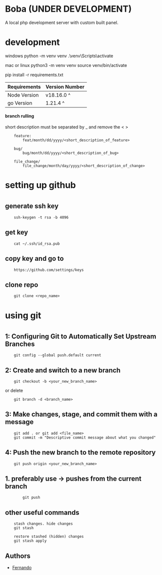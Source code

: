 # Boba (UNDER DEVELOPMENT)

A local php development server with custom built panel. 

#
# development
windows
python -m venv venv
.\venv\Scripts\activate

mac or linux
python3 -m venv venv
source venv/bin/activate

pip install -r requirements.txt

| Requirements    | Version Number |
| --------------- | -------------- |
| Node Version    | v18.16.0 ^     |
| go Version      | 1.21.4 ^       |

#### branch rulling
short description must be separated by _  and remove the < >
```
    feature:
        feat/month/dd/yyyy/<short_description_of_feature>

    bug/
        bug/month/dd/yyyy/<short_description_of_bug>

    file_change/
        file_change/month/day/yyyy/<short_description_of_change>
```
#
# setting up github
#
##  generate ssh key 
```
    ssh-keygen -t rsa -b 4096
```
## get key
```
    cat ~/.ssh/id_rsa.pub
```

## copy key and go to 
```
    https://github.com/settings/keys
```

## clone repo
```
    git clone <repo_name>
```
#
# using git
#

## 1: Configuring Git to Automatically Set Upstream Branches
```
    git config --global push.default current
```

## 2: Create and switch to a new branch
```
    git checkout -b <your_new_branch_name>
```
or delete
```
    git branch -d <branch_name>
```

## 3: Make changes, stage, and commit them with a message
```
    git add . or git add <file_name>
    git commit -m "Descriptive commit message about what you changed"
```

## 4: Push the new branch to the remote repository
```
    git push origin <your_new_branch_name>
```

##  1. preferably use -> pushes from the current branch
```
        git push
```

## other useful commands
```
    stash changes. hide changes
    git stash

    restore stashed (hidden) changes
    git stash apply
```

## Authors

- [Fernando](https://github.com/Fern135)
<!---- - [Paolo](https://github.com/lmaopaolo) --->


